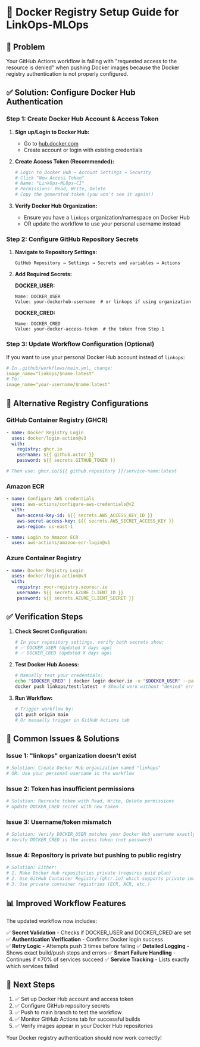 # 🐳 Docker Registry Setup Guide for LinkOps-MLOps

## 🎯 **Problem**
Your GitHub Actions workflow is failing with "requested access to the resource is denied" when pushing Docker images because the Docker registry authentication is not properly configured.

## ✅ **Solution: Configure Docker Hub Authentication**

### **Step 1: Create Docker Hub Account & Access Token**

1. **Sign up/Login to Docker Hub:**
   - Go to [hub.docker.com](https://hub.docker.com)
   - Create account or login with existing credentials

2. **Create Access Token (Recommended):**
   ```bash
   # Login to Docker Hub → Account Settings → Security
   # Click "New Access Token"
   # Name: "LinkOps-MLOps-CI"
   # Permissions: Read, Write, Delete
   # Copy the generated token (you won't see it again!)
   ```

3. **Verify Docker Hub Organization:**
   - Ensure you have a `linkops` organization/namespace on Docker Hub
   - OR update the workflow to use your personal username instead

### **Step 2: Configure GitHub Repository Secrets**

1. **Navigate to Repository Settings:**
   ```
   GitHub Repository → Settings → Secrets and variables → Actions
   ```

2. **Add Required Secrets:**
   
   **DOCKER_USER:**
   ```
   Name: DOCKER_USER
   Value: your-dockerhub-username  # or linkops if using organization
   ```
   
   **DOCKER_CRED:**
   ```
   Name: DOCKER_CRED  
   Value: your-docker-access-token  # the token from Step 1
   ```

### **Step 3: Update Workflow Configuration (Optional)**

If you want to use your personal Docker Hub account instead of `linkops`:

```yaml
# In .github/workflows/main.yml, change:
image_name="linkops/$name:latest"
# To:
image_name="your-username/$name:latest"
```

## 🔧 **Alternative Registry Configurations**

### **GitHub Container Registry (GHCR)**
```yaml
- name: Docker Registry Login
  uses: docker/login-action@v3
  with:
    registry: ghcr.io
    username: ${{ github.actor }}
    password: ${{ secrets.GITHUB_TOKEN }}

# Then use: ghcr.io/${{ github.repository }}/service-name:latest
```

### **Amazon ECR**
```yaml
- name: Configure AWS credentials
  uses: aws-actions/configure-aws-credentials@v2
  with:
    aws-access-key-id: ${{ secrets.AWS_ACCESS_KEY_ID }}
    aws-secret-access-key: ${{ secrets.AWS_SECRET_ACCESS_KEY }}
    aws-region: us-east-1

- name: Login to Amazon ECR
  uses: aws-actions/amazon-ecr-login@v1
```

### **Azure Container Registry**
```yaml
- name: Docker Registry Login
  uses: docker/login-action@v3
  with:
    registry: your-registry.azurecr.io
    username: ${{ secrets.AZURE_CLIENT_ID }}
    password: ${{ secrets.AZURE_CLIENT_SECRET }}
```

## ✅ **Verification Steps**

1. **Check Secret Configuration:**
   ```bash
   # In your repository settings, verify both secrets show:
   # ✅ DOCKER_USER (Updated X days ago)
   # ✅ DOCKER_CRED (Updated X days ago)
   ```

2. **Test Docker Hub Access:**
   ```bash
   # Manually test your credentials:
   echo "$DOCKER_CRED" | docker login docker.io -u "$DOCKER_USER" --password-stdin
   docker push linkops/test:latest  # Should work without "denied" error
   ```

3. **Run Workflow:**
   ```bash
   # Trigger workflow by:
   git push origin main
   # Or manually trigger in GitHub Actions tab
   ```

## 🚨 **Common Issues & Solutions**

### **Issue 1: "linkops" organization doesn't exist**
```bash
# Solution: Create Docker Hub organization named "linkops"
# OR: Use your personal username in the workflow
```

### **Issue 2: Token has insufficient permissions**
```bash
# Solution: Recreate token with Read, Write, Delete permissions
# Update DOCKER_CRED secret with new token
```

### **Issue 3: Username/token mismatch**
```bash
# Solution: Verify DOCKER_USER matches your Docker Hub username exactly
# Verify DOCKER_CRED is the access token (not password)
```

### **Issue 4: Repository is private but pushing to public registry**
```bash
# Solution: Either:
# 1. Make Docker Hub repositories private (requires paid plan)
# 2. Use GitHub Container Registry (ghcr.io) which supports private images
# 3. Use private container registries (ECR, ACR, etc.)
```

## 📊 **Improved Workflow Features**

The updated workflow now includes:

✅ **Secret Validation** - Checks if DOCKER_USER and DOCKER_CRED are set
✅ **Authentication Verification** - Confirms Docker login success  
✅ **Retry Logic** - Attempts push 3 times before failing
✅ **Detailed Logging** - Shows exact build/push steps and errors
✅ **Smart Failure Handling** - Continues if ≥70% of services succeed
✅ **Service Tracking** - Lists exactly which services failed

## 🎯 **Next Steps**

1. ✅ Set up Docker Hub account and access token
2. ✅ Configure GitHub repository secrets  
3. ✅ Push to main branch to test the workflow
4. ✅ Monitor GitHub Actions tab for successful builds
5. ✅ Verify images appear in your Docker Hub repositories

Your Docker registry authentication should now work correctly! 